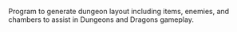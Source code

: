 Program to generate dungeon layout including items, enemies, and chambers to assist in Dungeons and Dragons gameplay.
